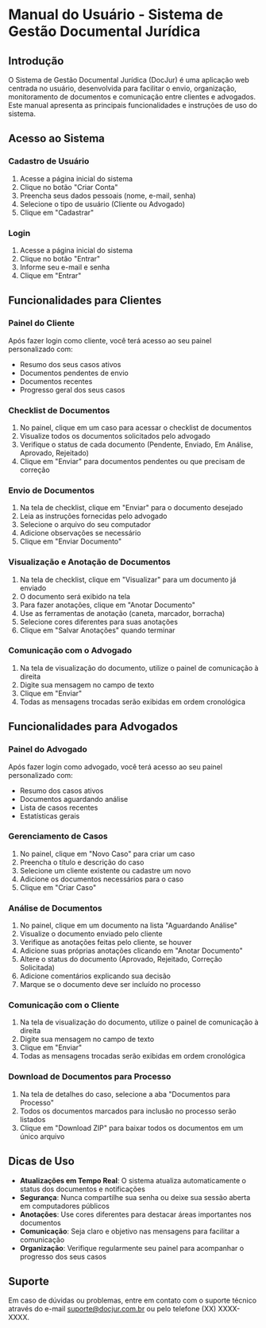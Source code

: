 # Manual do Usuário - Sistema de Gestão Documental Jurídica

## Introdução

O Sistema de Gestão Documental Jurídica (DocJur) é uma aplicação web centrada no usuário, desenvolvida para facilitar o envio, organização, monitoramento de documentos e comunicação entre clientes e advogados. Este manual apresenta as principais funcionalidades e instruções de uso do sistema.

## Acesso ao Sistema

### Cadastro de Usuário

1. Acesse a página inicial do sistema
2. Clique no botão "Criar Conta"
3. Preencha seus dados pessoais (nome, e-mail, senha)
4. Selecione o tipo de usuário (Cliente ou Advogado)
5. Clique em "Cadastrar"

### Login

1. Acesse a página inicial do sistema
2. Clique no botão "Entrar"
3. Informe seu e-mail e senha
4. Clique em "Entrar"

## Funcionalidades para Clientes

### Painel do Cliente

Após fazer login como cliente, você terá acesso ao seu painel personalizado com:

- Resumo dos seus casos ativos
- Documentos pendentes de envio
- Documentos recentes
- Progresso geral dos seus casos

### Checklist de Documentos

1. No painel, clique em um caso para acessar o checklist de documentos
2. Visualize todos os documentos solicitados pelo advogado
3. Verifique o status de cada documento (Pendente, Enviado, Em Análise, Aprovado, Rejeitado)
4. Clique em "Enviar" para documentos pendentes ou que precisam de correção

### Envio de Documentos

1. Na tela de checklist, clique em "Enviar" para o documento desejado
2. Leia as instruções fornecidas pelo advogado
3. Selecione o arquivo do seu computador
4. Adicione observações se necessário
5. Clique em "Enviar Documento"

### Visualização e Anotação de Documentos

1. Na tela de checklist, clique em "Visualizar" para um documento já enviado
2. O documento será exibido na tela
3. Para fazer anotações, clique em "Anotar Documento"
4. Use as ferramentas de anotação (caneta, marcador, borracha)
5. Selecione cores diferentes para suas anotações
6. Clique em "Salvar Anotações" quando terminar

### Comunicação com o Advogado

1. Na tela de visualização do documento, utilize o painel de comunicação à direita
2. Digite sua mensagem no campo de texto
3. Clique em "Enviar"
4. Todas as mensagens trocadas serão exibidas em ordem cronológica

## Funcionalidades para Advogados

### Painel do Advogado

Após fazer login como advogado, você terá acesso ao seu painel personalizado com:

- Resumo dos casos ativos
- Documentos aguardando análise
- Lista de casos recentes
- Estatísticas gerais

### Gerenciamento de Casos

1. No painel, clique em "Novo Caso" para criar um caso
2. Preencha o título e descrição do caso
3. Selecione um cliente existente ou cadastre um novo
4. Adicione os documentos necessários para o caso
5. Clique em "Criar Caso"

### Análise de Documentos

1. No painel, clique em um documento na lista "Aguardando Análise"
2. Visualize o documento enviado pelo cliente
3. Verifique as anotações feitas pelo cliente, se houver
4. Adicione suas próprias anotações clicando em "Anotar Documento"
5. Altere o status do documento (Aprovado, Rejeitado, Correção Solicitada)
6. Adicione comentários explicando sua decisão
7. Marque se o documento deve ser incluído no processo

### Comunicação com o Cliente

1. Na tela de visualização do documento, utilize o painel de comunicação à direita
2. Digite sua mensagem no campo de texto
3. Clique em "Enviar"
4. Todas as mensagens trocadas serão exibidas em ordem cronológica

### Download de Documentos para Processo

1. Na tela de detalhes do caso, selecione a aba "Documentos para Processo"
2. Todos os documentos marcados para inclusão no processo serão listados
3. Clique em "Download ZIP" para baixar todos os documentos em um único arquivo

## Dicas de Uso

- **Atualizações em Tempo Real**: O sistema atualiza automaticamente o status dos documentos e notificações
- **Segurança**: Nunca compartilhe sua senha ou deixe sua sessão aberta em computadores públicos
- **Anotações**: Use cores diferentes para destacar áreas importantes nos documentos
- **Comunicação**: Seja claro e objetivo nas mensagens para facilitar a comunicação
- **Organização**: Verifique regularmente seu painel para acompanhar o progresso dos seus casos

## Suporte

Em caso de dúvidas ou problemas, entre em contato com o suporte técnico através do e-mail suporte@docjur.com.br ou pelo telefone (XX) XXXX-XXXX.
